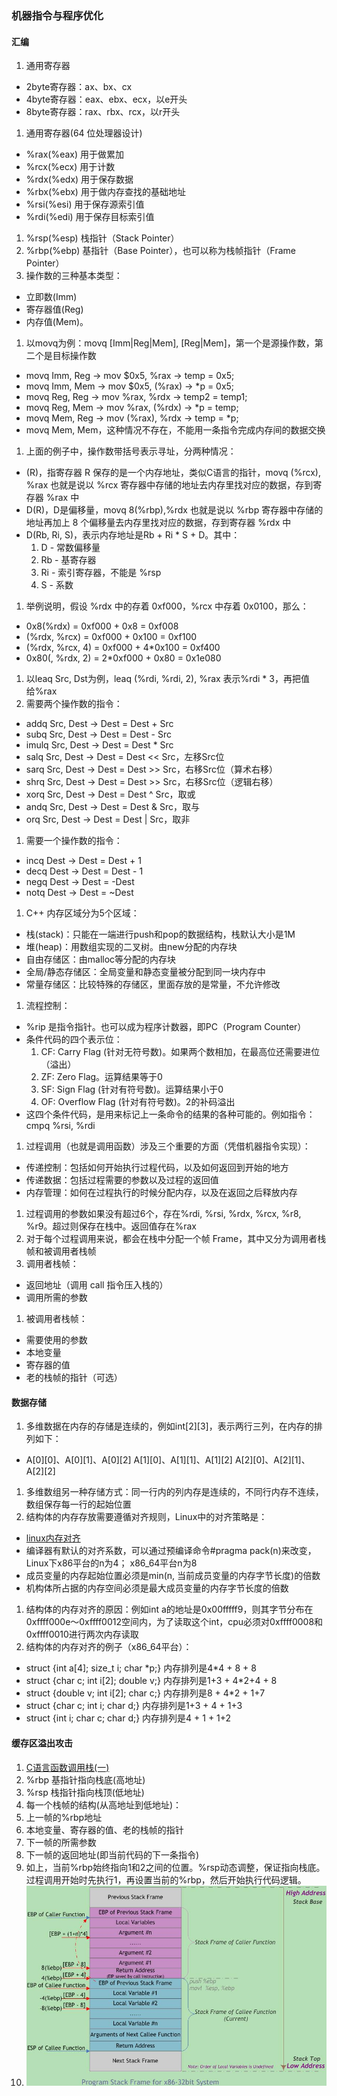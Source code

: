 ### 机器指令与程序优化

#### 汇编
1. 通用寄存器
  * 2byte寄存器：ax、bx、cx
  * 4byte寄存器：eax、ebx、ecx，以e开头
  * 8byte寄存器：rax、rbx、rcx，以r开头
1. 通用寄存器(64 位处理器设计)
  * %rax(%eax) 用于做累加
  * %rcx(%ecx) 用于计数
  * %rdx(%edx) 用于保存数据
  * %rbx(%ebx) 用于做内存查找的基础地址
  * %rsi(%esi) 用于保存源索引值
  * %rdi(%edi) 用于保存目标索引值
1. %rsp(%esp) 栈指针（Stack Pointer）
1. %rbp(%ebp) 基指针（Base Pointer），也可以称为栈帧指针（Frame Pointer）
1. 操作数的三种基本类型：
  * 立即数(Imm)
  * 寄存器值(Reg)
  * 内存值(Mem)。
1. 以movq为例：movq [Imm|Reg|Mem], [Reg|Mem]，第一个是源操作数，第二个是目标操作数
  * movq Imm, Reg -> mov $0x5, %rax -> temp = 0x5;
  * movq Imm, Mem -> mov $0x5, (%rax) -> *p = 0x5;
  * movq Reg, Reg -> mov %rax, %rdx -> temp2 = temp1;
  * movq Reg, Mem -> mov %rax, (%rdx) -> *p = temp;
  * movq Mem, Reg -> mov (%rax), %rdx -> temp = *p;
  * movq Mem, Mem，这种情况不存在，不能用一条指令完成内存间的数据交换
1. 上面的例子中，操作数带括号表示寻址，分两种情况：
  * (R)，指寄存器 R 保存的是一个内存地址，类似C语言的指针，movq (%rcx), %rax 也就是说以 %rcx 寄存器中存储的地址去内存里找对应的数据，存到寄存器 %rax 中
  * D(R)，D是偏移量，movq 8(%rbp),%rdx 也就是说以 %rbp 寄存器中存储的地址再加上 8 个偏移量去内存里找对应的数据，存到寄存器 %rdx 中
  * D(Rb, Ri, S)，表示内存地址是Rb + Ri * S + D。其中：
    1. D - 常数偏移量
    1. Rb - 基寄存器
    1. Ri - 索引寄存器，不能是 %rsp
    1. S - 系数
1. 举例说明，假设 %rdx 中的存着 0xf000，%rcx 中存着 0x0100，那么：
  * 0x8(%rdx) = 0xf000 + 0x8 = 0xf008
  * (%rdx, %rcx) = 0xf000 + 0x100 = 0xf100
  * (%rdx, %rcx, 4) = 0xf000 + 4*0x100 = 0xf400
  * 0x80(, %rdx, 2) = 2*0xf000 + 0x80 = 0x1e080
1. 以leaq Src, Dst为例，leaq (%rdi, %rdi, 2), %rax 表示%rdi * 3，再把值给%rax
1. 需要两个操作数的指令：
  * addq Src, Dest -> Dest = Dest + Src
  * subq Src, Dest -> Dest = Dest - Src
  * imulq Src, Dest -> Dest = Dest * Src
  * salq Src, Dest -> Dest = Dest << Src，左移Src位
  * sarq Src, Dest -> Dest = Dest >> Src，右移Src位（算术右移）
  * shrq Src, Dest -> Dest = Dest >> Src，右移Src位（逻辑右移）
  * xorq Src, Dest -> Dest = Dest ^ Src，取或
  * andq Src, Dest -> Dest = Dest & Src，取与
  * orq Src, Dest -> Dest = Dest | Src，取非
1. 需要一个操作数的指令：
  * incq Dest -> Dest = Dest + 1
  * decq Dest -> Dest = Dest - 1
  * negq Dest -> Dest = -Dest
  * notq Dest -> Dest = ~Dest  
1. C++ 内存区域分为5个区域：  
  * 栈(stack)：只能在一端进行push和pop的数据结构，栈默认大小是1M
  * 堆(heap)：用数组实现的二叉树。由new分配的内存块
  * 自由存储区：由malloc等分配的内存块
  * 全局/静态存储区：全局变量和静态变量被分配到同一块内存中
  * 常量存储区：比较特殊的存储区，里面存放的是常量，不允许修改
1. 流程控制：
  * %rip 是指令指针。也可以成为程序计数器，即PC（Program Counter）
  * 条件代码的四个表示位：
    1. CF: Carry Flag (针对无符号数)。如果两个数相加，在最高位还需要进位（溢出）
    1. ZF: Zero Flag。运算结果等于0
    1. SF: Sign Flag (针对有符号数)。运算结果小于0
    1. OF: Overflow Flag (针对有符号数)。2的补码溢出
  * 这四个条件代码，是用来标记上一条命令的结果的各种可能的。例如指令：cmpq %rsi, %rdi
1. 过程调用（也就是调用函数）涉及三个重要的方面（凭借机器指令实现）：
  * 传递控制：包括如何开始执行过程代码，以及如何返回到开始的地方
  * 传递数据：包括过程需要的参数以及过程的返回值
  * 内存管理：如何在过程执行的时候分配内存，以及在返回之后释放内存
1. 过程调用的参数如果没有超过6个，存在%rdi, %rsi, %rdx, %rcx, %r8, %r9。超过则保存在栈中。返回值存在%rax
1. 对于每个过程调用来说，都会在栈中分配一个帧 Frame，其中又分为调用者栈帧和被调用者栈帧
1. 调用者栈帧：
  * 返回地址（调用 call 指令压入栈的）
  * 调用所需的参数
1. 被调用者栈帧：
  * 需要使用的参数
  * 本地变量
  * 寄存器的值
  * 老的栈帧的指针（可选）

#### 数据存储
1. 多维数据在内存的存储是连续的，例如int[2][3]，表示两行三列，在内存的排列如下：
  * A[0][0]、A[0][1]、A[0][2] A[1][0]、A[1][1]、A[1][2] A[2][0]、A[2][1]、A[2][2]
1. 多维数组另一种存储方式：同一行内的列内存是连续的，不同行内存不连续，数组保存每一行的起始位置
1. 结构体的内存存放需要遵循对齐规则，Linux中的对齐策略是：
  * [linux内存对齐](https://blog.csdn.net/u011308691/article/details/16357755)
  * 编译器有默认的对齐系数，可以通过预编译命令#pragma pack(n)来改变，Linux下x86平台的n为4； x86_64平台n为8
  * 成员变量的内存起始位置必须是min(n, 当前成员变量的内存字节长度)的倍数
  * 机构体所占据的内存空间必须是最大成员变量的内存字节长度的倍数
1. 结构体的内存对齐的原因：例如int a的地址是0x00fffff9，则其字节分布在0xffff000e～0xffff0012空间内，为了读取这个int，cpu必须对0xffff0008和0xffff0010进行两次内存读取
1. 结构体的内存对齐的例子（x86_64平台）：
  * struct {int a[4]; size_t i; char \*p;} 内存排列是4*4 + 8 + 8
  * struct {char c; int i[2]; double v;} 内存排列是1+3 + 4*2+4 + 8
  * struct {double v; int i[2]; char c;} 内存排列是8 + 4*2 + 1+7
  * struct {char c; int i; char d;} 内存排列是1+3 + 4 + 1+3
  * struct {int i; char c; char d;} 内存排列是4 + 1 + 1+2

#### 缓存区溢出攻击
1. [C语言函数调用栈(一)](https://www.cnblogs.com/clover-toeic/p/3755401.html)
1. %rbp 基指针指向栈底(高地址)
1. %rsp 栈指针指向栈顶(低地址)
1. 每一个栈帧的结构(从高地址到低地址)：
  1. 上一帧的%rbp地址
  1. 本地变量、寄存器的值、老的栈帧的指针
  1. 下一帧的所需参数
  1. 下一帧的返回地址(即当前代码的下一条指令)
1. 如上，当前%rbp始终指向1和2之间的位置。%rsp动态调整，保证指向栈底。过程调用开始时先执行1，再设置当前的%rbp，然后开始执行代码逻辑。
1. ![](../images/stack.jpg)
  
  
  
  
  
  
  
  
  
  
  
  
  
  
  
  
  
  
  
  
  
  
  
  
  
  
  
  
  
  